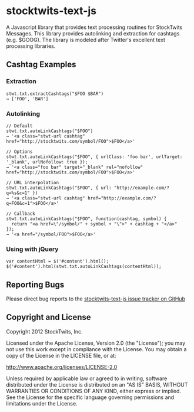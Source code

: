 # stocktwits-text-js

A Javascript library that provides text processing routines for StockTwits Messages. This library provides autolinking and extraction for cashtags (e.g. $GOOG). The library is modeled after Twitter's excellent text processing libraries.

## Cashtag Examples

### Extraction

    stwt.txt.extractCashtags("$FOO $BAR")
    → ['FOO', 'BAR']

### Autolinking

    // Default
    stwt.txt.autoLinkCashtags("$FOO")
    → '<a class="stwt-url cashtag" href="http://stocktwits.com/symbol/FOO">$FOO</a>'

    // Options
    stwt.txt.autoLinkCashtags("$FOO", { urlClass: 'foo bar', urlTarget: '_blank', urlNofollow: true });
    → '<a class="foo bar" target="_blank" rel="nofollow" href="http://stocktwits.com/symbol/FOO">$FOO</a>'

    // URL interpolation
    stwt.txt.autoLinkCashtags("$FOO", { url: "http://example.com/?q=%s&c=1" })
    → '<a class="stwt-url cashtag" href="http://example.com/?q=FOO&c=1">$FOO</a>'

    // Callback
    stwt.txt.autoLinkCashtags("$FOO", function(cashtag, symbol) {
      return "<a href=\"/symbol/" + symbol + "\">" + cashtag + "</a>"
    });
    → '<a href="/symbol/FOO">$FOO</a>'

### Using with jQuery

    var contentHtml = $('#content').html();
    $('#content').html(stwt.txt.autoLinkCashtags(contentHtml));

## Reporting Bugs

Please direct bug reports to the [stocktwits-text-js issue tracker on GitHub](http://github.com/stocktwits/stocktwits-text-js/issues)

## Copyright and License

Copyright 2012 StockTwits, Inc.

Licensed under the Apache License, Version 2.0 (the "License");
you may not use this work except in compliance with the License.
You may obtain a copy of the License in the LICENSE file, or at:

http://www.apache.org/licenses/LICENSE-2.0

Unless required by applicable law or agreed to in writing, software
distributed under the License is distributed on an "AS IS" BASIS,
WITHOUT WARRANTIES OR CONDITIONS OF ANY KIND, either express or implied.
See the License for the specific language governing permissions and
limitations under the License.